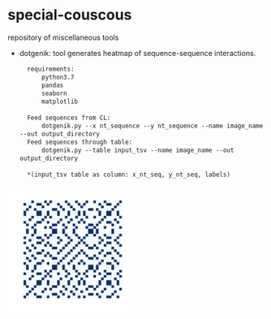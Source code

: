# special-couscous

repository of miscellaneous tools

* dotgenik: tool generates heatmap of sequence-sequence interactions.
   
        requirements:
            python3.7
            pandas
            seaborn
            matplotlib
            
        Feed sequences from CL:
            dotgenik.py --x nt_sequence --y nt_sequence --name image_name --out output_directory 
        Feed sequences through table:
            dotgenik.py --table input_tsv --name image_name --out output_directory

        *(input_tsv table as column: x_nt_seq, y_nt_seq, labels)

<img src="./dotgenik/test1.png" width=250 align="center">
